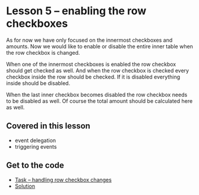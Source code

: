 # Lesson 5 – enabling the row checkboxes  
  
As for now we have only focused on the innermost checkboxes and amounts. Now we would like to enable or disable the entire inner table when the row checkbox is changed.  
  
When one of the innermost checkboxes is enabled the row checkbox should get checked as well. And when the row checkbox is checked every checkbox inside the row should be checked. If it is disabled everything inside should be disabled.  
  
When the last inner checkbox becomes disabled the row checkbox needs to be disabled as well. Of course the total amount should be calculated here as well.  
  
## Covered in this lesson  

- event delegation  
- triggering events  
  
## Get to the code  
  
- [Task – handling row checkbox changes](https://codepen.io/mulithemuli/pen/xxKgqpZ)  
- [Solution](https://codepen.io/mulithemuli/pen/gOYgmoo)  
